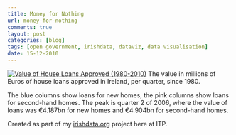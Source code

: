 ```yaml
---
title: Money for Nothing
url: money-for-nothing
comments: true
layout: post
categories: [blog]
tags: [open government, irishdata, dataviz, data visualisation]
date: 15-12-2010
---
```

<p class="intro"><a href="http://www.flickr.com/photos/paulmmay/5262342431/" title="Value of House Loans Approved (1980-2010) by paulmmay, on Flickr"><img src="http://farm6.static.flickr.com/5042/5262342431_c44cc5ece3.jpg" class="flickr" alt="Value of House Loans Approved (1980-2010)" /></a>
The value in millions of Euros of house loans approved in Ireland, per quarter, since 1980. </p>
The blue columns show loans for new homes, the pink columns show loans for second-hand homes. The peak is quarter 2 of 2006, where the value of loans was €4.187bn for new homes  and €4.904bn for second-hand homes.

Created as part of my <a href="http://irishdata.org/data/v1-house-loans-approved-quarterly/">irishdata.org</a> project here at ITP.

